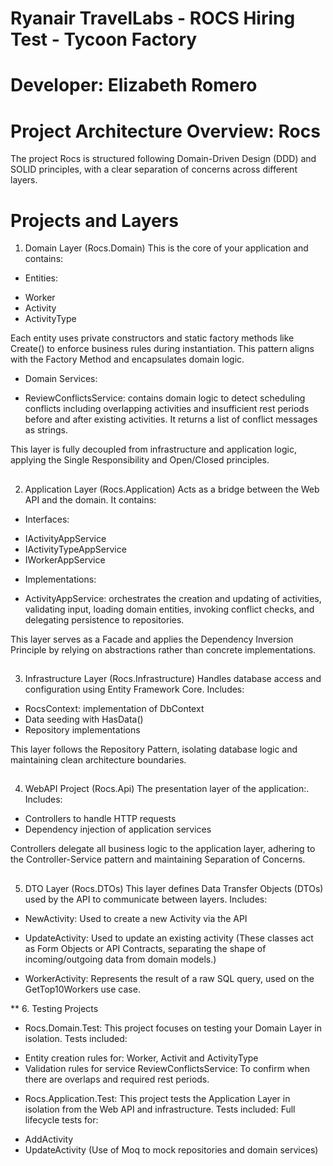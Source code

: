 # Ryanair TravelLabs - ROCS Hiring Test - Tycoon Factory

# Developer: Elizabeth Romero
# Project Architecture Overview: Rocs

The project Rocs is structured following Domain-Driven Design (DDD) and SOLID principles, with a clear separation of concerns across different layers.

# Projects and Layers

1. Domain Layer (Rocs.Domain)
This is the core of your application and contains:

- Entities:
* Worker
* Activity
* ActivityType

Each entity uses private constructors and static factory methods like Create() to enforce business rules during instantiation. This pattern aligns with the Factory Method and encapsulates domain logic.

- Domain Services:
* ReviewConflictsService: contains domain logic to detect scheduling conflicts including overlapping activities and insufficient rest periods before and after existing activities. It returns a list of conflict messages as strings.

This layer is fully decoupled from infrastructure and application logic, applying the Single Responsibility and Open/Closed principles.

##

2. Application Layer (Rocs.Application)
Acts as a bridge between the Web API and the domain. It contains:

- Interfaces:
* IActivityAppService
* IActivityTypeAppService
* IWorkerAppService

- Implementations:
* ActivityAppService: orchestrates the creation and updating of activities, validating input, loading domain entities, invoking conflict checks, and delegating persistence to repositories.

This layer serves as a Facade and applies the Dependency Inversion Principle by relying on abstractions rather than concrete implementations.

##

3. Infrastructure Layer (Rocs.Infrastructure)
Handles database access and configuration using Entity Framework Core. Includes:

- RocsContext: implementation of DbContext
- Data seeding with HasData()
- Repository implementations

This layer follows the Repository Pattern, isolating database logic and maintaining clean architecture boundaries.

##

4. WebAPI Project (Rocs.Api)
The presentation layer of the application:. Includes:

- Controllers to handle HTTP requests
- Dependency injection of application services

Controllers delegate all business logic to the application layer, adhering to the Controller-Service pattern and maintaining Separation of Concerns.

##

5.  DTO Layer (Rocs.DTOs)
This layer defines Data Transfer Objects (DTOs) used by the API to communicate between layers. Includes:

- NewActivity: Used to create a new Activity via the API
- UpdateActivity: Used to update an existing activity 
(These classes act as Form Objects or API Contracts, separating the shape of incoming/outgoing data from domain models.)

- WorkerActivity: Represents the result of a raw SQL query, used on the GetTop10Workers use case.

**
6. Testing Projects

- Rocs.Domain.Test: This project focuses on testing your Domain Layer in isolation.
Tests included: 
* Entity creation rules for: Worker, Activit and ActivityType
* Validation rules for service ReviewConflictsService: To confirm when there are overlaps and required rest periods.

- Rocs.Application.Test: This project tests the Application Layer in isolation from the Web API and infrastructure.
Tests included:
Full lifecycle tests for:
* AddActivity
* UpdateActivity
(Use of Moq to mock repositories and domain services)




